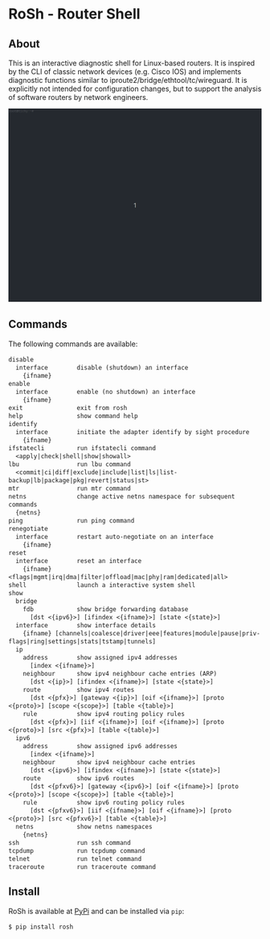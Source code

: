 # RoSh - Router Shell

## About

This is an interactive diagnostic shell for Linux-based routers. It is inspired by the CLI of classic network devices (e.g. Cisco IOS) and implements diagnostic functions similar to iproute2/bridge/ethtool/tc/wireguard. It is explicitly not intended for configuration changes, but to support the analysis of software routers by network engineers.

![RoSh demo](doc/demo.gif)


## Commands

The following commands are available:

```
disable
  interface        disable (shutdown) an interface
    {ifname}
enable
  interface        enable (no shutdown) an interface
    {ifname}
exit               exit from rosh
help               show command help
identify
  interface        initiate the adapter identify by sight procedure
    {ifname}
ifstatecli         run ifstatecli command
  <apply|check|shell|show|showall>
lbu                run lbu command
  <commit|ci|diff|exclude|include|list|ls|list-backup|lb|package|pkg|revert|status|st>
mtr                run mtr command
netns              change active netns namespace for subsequent commands
  {netns}
ping               run ping command
renegotiate
  interface        restart auto-negotiate on an interface
    {ifname}
reset
  interface        reset an interface
    {ifname} <flags|mgmt|irq|dma|filter|offload|mac|phy|ram|dedicated|all>
shell              launch a interactive system shell
show
  bridge
    fdb            show bridge forwarding database
      [dst <{ipv6}>] [ifindex <{ifname}>] [state <{state}>]
  interface        show interface details
    {ifname} [channels|coalesce|driver|eee|features|module|pause|priv-flags|ring|settings|stats|tstamp|tunnels]
  ip
    address        show assigned ipv4 addresses
      [index <{ifname}>]
    neighbour      show ipv4 neighbour cache entries (ARP)
      [dst <{ip}>] [ifindex <{ifname}>] [state <{state}>]
    route          show ipv4 routes
      [dst <{pfx}>] [gateway <{ip}>] [oif <{ifname}>] [proto <{proto}>] [scope <{scope}>] [table <{table}>]
    rule           show ipv4 routing policy rules
      [dst <{pfx}>] [iif <{ifname}>] [oif <{ifname}>] [proto <{proto}>] [src <{pfx}>] [table <{table}>]
  ipv6
    address        show assigned ipv6 addresses
      [index <{ifname}>]
    neighbour      show ipv4 neighbour cache entries
      [dst <{ipv6}>] [ifindex <{ifname}>] [state <{state}>]
    route          show ipv6 routes
      [dst <{pfxv6}>] [gateway <{ipv6}>] [oif <{ifname}>] [proto <{proto}>] [scope <{scope}>] [table <{table}>]
    rule           show ipv6 routing policy rules
      [dst <{pfxv6}>] [iif <{ifname}>] [oif <{ifname}>] [proto <{proto}>] [src <{pfxv6}>] [table <{table}>]
  netns            show netns namespaces
    {netns}
ssh                run ssh command
tcpdump            run tcpdump command
telnet             run telnet command
traceroute         run traceroute command
```

## Install

RoSh is available at [PyPi](https://pypi.org/project/rosh/) and can be installed via `pip`:

```
$ pip install rosh
```
